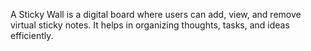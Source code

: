 A Sticky Wall is a digital board where users can add, view, and remove virtual sticky notes. It helps in organizing thoughts, tasks, and ideas efficiently. 
